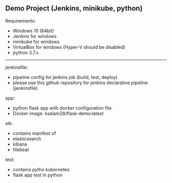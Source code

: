 Demo Project (Jenkins, minikube, python)
----------------------------------------
Requirements: 
- Windows 10 (64bit)
- Jenkins for windows
- minikube for windows
- VirtualBox for windows (Hyper-V should be disabled)
- python 3.7.x
-------------------------------

jenkinsfile: 
- pipeline config for jenkins job (build, test, deploy)
- please use this github repository for jenkins declarative pipeline (jenkinsfile) 

app: 
- python flask app with docker configuration file.
- Docker image: ksalam28/flask-demo:latest
     
elk: 
- contains manifest of
- elasticsearch
- kibana
- filebeat

test: 
- contains pytho kubernetes 
- flask app test in python
